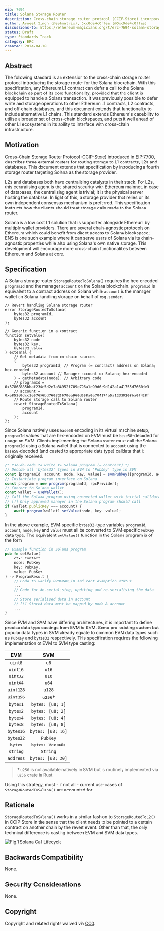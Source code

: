 ```yaml
---
eip: 7694
title: Solana Storage Router
description: Cross-chain storage router protocol (CCIP-Store) incorporating storage router for Solana
author: Avneet Singh (@sshmatrix), 0xc0de4c0ffee (@0xc0de4c0ffee)
discussions-to: https://ethereum-magicians.org/t/erc-7694-solana-storage-router/19706
status: Draft
type: Standards Track
category: ERC
created: 2024-04-18
---
```


## Abstract
The following standard is an extension to the cross-chain storage router protocol introducing the storage router for the Solana blockchain. With this specification, any Ethereum L1 contract can defer a call to the Solana blockchain as part of its core functionality, provided that the client is equipped to handle a Solana transaction. It was previously possible to defer write and storage operations to other Ethereum L1 contracts, L2 contracts, and off-chain databases, and this document extends that functionality to include alternative L1 chains. This standard extends Ethereum's capability to utilise a broader set of cross-chain blockspaces, and puts it well ahead of other L1 ecosystems in its ability to interface with cross-chain infrastructure.

## Motivation
Cross-Chain Storage Router Protocol (CCIP-Store) introduced in [EIP-7700](./eip-7700), describes three external routers for routing storage to L1 contracts, L2s and databases. This document extends that specification by introducing a fourth storage router targeting Solana as the storage provider. 

L2s and databases both have centralising catalysts in their stack. For L2s, this centralising agent is the shared security with Ethereum mainnet. In case of databases, the centralising agent is trivial; it is the physical server hosting the database. In light of this, a storage provider that relies on its own independent consensus mechanism is preferred. This specification instructs how the clients should treat storage calls made to the Solana router.

Solana is a low cost L1 solution that is supported alongside Ethereum by multiple wallet providers. There are several chain-agnostic protocols on Ethereum which could benefit from direct access to Solana blockspace; ENS is one such example where it can serve users of Solana via its chain-agnostic properties while also using Solana's own native storage. This development will encourage more cross-chain functionalities between Ethereum and Solana at core. 

## Specification
A Solana storage router `StorageRoutedToSolana()` requires the hex-encoded `programId` and the manager `account` on the Solana blockchain. `programId` is equivalent to a contract address on Solana while `account` is the manager wallet on Solana handling storage on behalf of `msg.sender`.

```solidity
// Revert handling Solana storage router
error StorageRoutedToSolana(
    bytes32 programId,
    bytes32 account
);

// Generic function in a contract
function setValue(
    bytes32 node,
    bytes32 key,
    bytes32 value
) external {
    // Get metadata from on-chain sources
    (
        bytes32 programId, // Program (= contract) address on Solana; hex-encoded
        bytes32 account // Manager account on Solana; hex-encoded
    ) = getMetadata(node); // Arbitrary code
    // programId = 0x37868885bbaf236c5d2e7a38952f709e796a1c99d6c9d142a1a41755d7660de3
    // account = 0xe853e0dcc1e57656bd760325679ea960d958a0a704274a5a12330208ba0f428f
    // Route storage call to Solana router
    revert StorageRoutedToSolana( 
        programId,
        account
    );
};
```

Since Solana natively uses `base58` encoding in its virtual machine setup, `programId` values that are hex-encoded on EVM must be `base58`-decoded for usage on SVM. Clients implementing the Solana router must call the Solana `programId` using a Solana wallet that is connected to `account` using the `base58`-decoded (and casted to appropriate data type) calldata that it originally received. 

```js
/* Pseudo-code to write to Solana program (= contract) */
// Decode all 'bytes32' types in EVM to 'PubKey' type in SVM
const [programId, account, node, key, value] = svmPubkey([programId, account, node, key, value])
// Instantiate program interface on Solana
const program = new program(programId, rpcProvider);
// Connect to Solana wallet
const wallet = useWallet();
// Call the Solana program using connected wallet with initial calldata
// [!] Only approved manager in the Solana program should call
if (wallet.publicKey === account) {
    await program(wallet).setValue(node, key, value);
}
```

In the above example, EVM-specific `bytes32`-type variables `programId`, `account`, `node`, `key` and `value` must all be converted to SVM-specific `PubKey` data type. The equivalent `setValue()` function in the Solana program is of the form

```rust 
// Example function in Solana program
pub fn setValue(
    ctx: Context,
    node: PubKey,
    key: PubKey,
    value: PubKey
) -> ProgramResult {
    // Code to verify PROGRAM_ID and rent exemption status
    ...
    // Code for de-serialising, updating and re-serialising the data
    ...
    // Store serialised data in account
    // [!] Stored data must be mapped by node & account
    ...
}
```

Since EVM and SVM have differing architectures, it is important to define precise data type castings from EVM to SVM. Some pre-existing custom but popular data types in SVM already equate to common EVM data types such as `PubKey` and `bytes32` respectively. This specification requires the following implementation of EVM to SVM type casting:

| EVM             | SVM                |
|:---------------:|:------------------:|
| `uint8`         | `u8`               |
| `uint16`        | `u16`              |
| `uint32`        | `u16`              |
| `uint64`        | `u64`              |
| `uint128`       | `u128`             |
| `uint256`       | `u256`†            |
| `bytes1`        | `bytes: [u8; 1]`   |
| `bytes2`        | `bytes: [u8; 2]`   |
| `bytes4`        | `bytes: [u8; 4]`   |
| `bytes8`        | `bytes: [u8; 8]`   |
| `bytes16`       | `bytes: [u8; 16]`  |
| `bytes32`       | `PubKey`           |
| `bytes`         | `bytes: Vec<u8>`   |
| `string`        | `String`           |
| `address`       | `bytes: [u8; 20]`  |

> † `u256` is not available natively in SVM but is routinely implemented via `u256` crate in Rust

Using this strategy, most - if not all - current use-cases of `StorageRoutedToSolana()` are accounted for.

## Rationale
`StorageRoutedToSolana()` works in a similar fashion to `StorageRoutedToL2()` in CCIP-Store in the sense that the client needs to be pointed to a certain contract on another chain by the revert event. Other than that, the only technical difference is casting between EVM and SVM data types.

![Fig.1 Solana Call Lifecycle](../assets/eip-7694/images/Solana.svg)

## Backwards Compatibility
None.

## Security Considerations
None.

## Copyright
Copyright and related rights waived via [CC0](../LICENSE.md).
